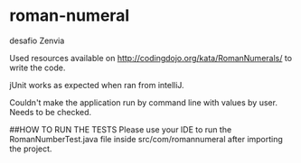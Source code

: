 # roman-numeral
 desafio Zenvia

Used resources available on http://codingdojo.org/kata/RomanNumerals/ to write the code.

jUnit works as expected when ran from intelliJ.

Couldn't make the application run by command line with values by user. Needs to be checked.

##HOW TO RUN THE TESTS
Please use your IDE to run the RomanNumberTest.java file inside src/com/romannumeral after importing the project.
